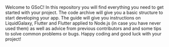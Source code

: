 Welcome to GSoC!
In this repository you will find everything you need to get started with your project.
The code archive will give you a basic structure to start developing your app.
The guide will give you instructions on LiquidGalaxy, Flutter and Flutter applied to Node.js
(in case you have never used them) as well as advice from previous contributors and
and some tips to solve common problems or bugs.
Happy coding and good luck with your project!